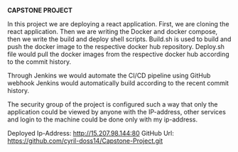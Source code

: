 **CAPSTONE PROJECT**

In this project we are deploying a react application. First, we are cloning the react application. Then we are writing the Docker and docker compose, then we write the build and deploy shell scripts. Build.sh is used to build and push the docker image to the respective docker hub repository. Deploy.sh file would pull the docker images from the respective docker hub according to the commit history.

Through Jenkins we would automate the CI/CD pipeline using GitHub webhook Jenkins would automatically build according to the recent commit history.

The security group of the project is configured such a way that only the application could be viewed by anyone with the IP-address, other services and login to the machine could be done only with my ip-address.

Deployed Ip-Address: http://15.207.98.144:80
GitHub Url: https://github.com/cyril-doss14/Capstone-Project.git
